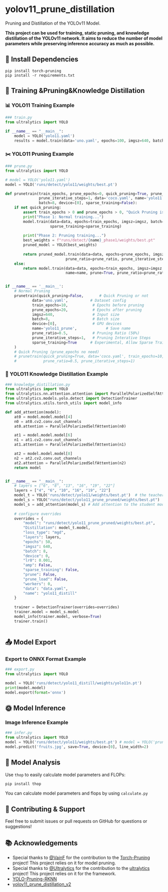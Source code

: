 # yolov11_prune_distillation
Pruning and Distillation of the YOLOv11 Model.

**This project can be used for training, static pruning, and knowledge distillation of the YOLOv11 network. It aims to reduce the number of model parameters while preserving inference accuracy as much as possible.**



## 🔧 Install Dependencies

```shell
pip install torch-pruning 
pip install -r requirements.txt
```



## 🚂 Training &Pruning&Knowledge Distillation

### 📊 YOLO11 Training Example

```python
### train.py
from ultralytics import YOLO

if __name__ == "__main__":
    model = YOLO('yolo11.yaml')
    results = model.train(data='uno.yaml', epochs=100, imgsz=640, batch=8, device="0", name='yolo11', workers=0, prune=False)
```



### ✂️ YOLO11 Pruning Example

```python
### prune.py
from ultralytics import YOLO

# model = YOLO('yolo11.yaml')
model = YOLO('runs/detect/yolo11/weights/best.pt')

def prunetrain(train_epochs, prune_epochs=0, quick_pruning=True, prune_ratio=0.5, 
               prune_iterative_steps=1, data='coco.yaml', name='yolo11', imgsz=640, 
               batch=8, device=[0], sparse_training=False):
    if not quick_pruning:
        assert train_epochs > 0 and prune_epochs > 0, "Quick Pruning is not set. prune epochs must > 0."
        print("Phase 1: Normal training...")
        model.train(data=data, epochs=train_epochs, imgsz=imgsz, batch=batch, device=device, name=f"{name}_phase1", prune=False,
                    sparse_training=sparse_training)
        
        print("Phase 2: Pruning training...")
        best_weights = f"runs/detect/{name}_phase1/weights/best.pt"
        pruned_model = YOLO(best_weights)
        
        return pruned_model.train(data=data, epochs=prune_epochs, imgsz=imgsz, batch=batch, device=device, name=f"{name}_pruned", prune=True,
                           prune_ratio=prune_ratio, prune_iterative_steps=prune_iterative_steps)
    else:
        return model.train(data=data, epochs=train_epochs, imgsz=imgsz, batch=batch, device=device, 
                           name=name, prune=True, prune_ratio=prune_ratio, prune_iterative_steps=prune_iterative_steps)


if __name__ == '__main__':
    # Normal Pruning
    prunetrain(quick_pruning=False,       # Quick Pruning or not
            data='uno.yaml',          # Dataset config
            train_epochs=10,           # Epochs before pruning
            prune_epochs=20,           # Epochs after pruning 
            imgsz=640,                 # Input size
            batch=8,                   # Batch size
            device=[0],                # GPU devices
            name='yolo11_prune',             # Save name
            prune_ratio=0.5,           # Pruning Ratio (50%)
            prune_iterative_steps=1,   # Pruning Interative Steps
            sparse_training=True      # Experimental, Allow Sparse Training Before Pruning
    )
    # Quick Pruning (prune_epochs no need)
    # prunetrain(quick_pruning=True, data='coco.yaml', train_epochs=10, imgsz=640, batch=8, device=[0], name='yolo11', 
    #            prune_ratio=0.5, prune_iterative_steps=1)
```



### 🔎 YOLO11 Knowledge Distillation Example

```python
### knowledge_distillation.py
from ultralytics import YOLO
from ultralytics.nn.attention.attention import ParallelPolarizedSelfAttention
from ultralytics.models.yolo.detect import DetectionTrainer
from ultralytics.utils.torch_utils import model_info

def add_attention(model):
    at0 = model.model.model[4]
    n0 = at0.cv2.conv.out_channels
    at0.attention = ParallelPolarizedSelfAttention(n0)

    at1 = model.model.model[6]
    n1 = at1.cv2.conv.out_channels
    at1.attention = ParallelPolarizedSelfAttention(n1)

    at2 = model.model.model[8]
    n2 = at2.cv2.conv.out_channels
    at2.attention = ParallelPolarizedSelfAttention(n2)
    return model


if __name__ == "__main__":
    # layers = ["6", "8", "13", "16", "19", "22"]
    layers = ["4", "6", "10", "16", "19", "22"]
    model_t = YOLO('runs/detect/yolo11/weights/best.pt')  # the teacher model
    model_s = YOLO("runs/detect/yolo11_prune_pruned/weights/best.pt")  # the student model
    model_s = add_attention(model_s) # Add attention to the student model
    
    # configure overrides
    overrides = {
        "model": "runs/detect/yolo11_prune_pruned/weights/best.pt",
        "Distillation": model_t.model,
        "loss_type": "mgd",
        "layers": layers,
        "epochs": 50,
        "imgsz": 640,
        "batch": 8,
        "device": 0,
        "lr0": 0.001,
        "amp": False,
        "sparse_training": False,
        "prune": False,
        "prune_load": False,
        "workers": 0,
        "data": "data.yaml",
        "name": "yolo11_distill"
    }
    
    trainer = DetectionTrainer(overrides=overrides)
    trainer.model = model_s.model 
    model_info(trainer.model, verbose=True)
    trainer.train()
    
```



## 📤 Model Export

### Export to ONNX Format Example

```python
### export.py
from ultralytics import YOLO

model = YOLO('runs/detect/yolo11_distill/weights/yolo11n.pt')
print(model.model)
model.export(format='onnx')
```



## 🌞 Model Inference

### Image Inference Example

```python
### infer.py
from ultralytics import YOLO
model = YOLO('runs/detect/yolo11/weights/best.pt') # model = YOLO('prune.pt')
model.predict('fruits.jpg', save=True, device=[0], line_width=2)
```



## 🔢 Model Analysis

Use `thop` to easily calculate model parameters and FLOPs:

```bash
pip install thop
```

You can calculate model parameters and flops by using `calculate.py`



## 🤝 Contributing & Support

Feel free to submit issues or pull requests on GitHub for questions or suggestions!

## 📚 Acknowledgements

- Special thanks to [@VainF](https://github.com/VainF) for the contribution to the [Torch-Pruning](https://github.com/VainF/Torch-Pruning) project! This project relies on it for model pruning.
- Special thanks to [@Ultralytics](https://github.com/ultralytics) for the contribution to the [ultralytics](https://github.com/ultralytics/ultralytics) project! This project relies on it for the framework.
- [YOLO-Pruning-RKNN](https://github.com/heyongxin233/YOLO-Pruning-RKNN)
- [yolov11_prune_distillation_v2](https://github.com/garlic-byte/yolov11_prune_distillation_v2.git)

